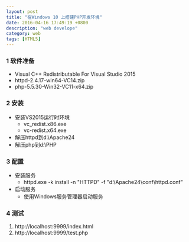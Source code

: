 ```yaml
---
layout: post
title: "在Windows 10 上搭建PHP开发环境"
date: 2016-04-16 17:49:19 +0800
description: "web develope"
category: web
tags: [HTML5]
---
```


### 1 软件准备
- Visual C++ Redistributable For Visual Studio 2015
- httpd-2.4.17-win64-VC14.zip
- php-5.5.30-Win32-VC11-x64.zip


### 2 安装
- 安装VS2015运行时环境
	- vc_redist.x86.exe
	- vc-redist.x64.exe
- 解压httpd到d:\Apache24
- 解压php到d:\PHP


### 3 配置
- 安装服务
	- httpd.exe -k install -n "HTTPD" -f "d:\Apache24\conf\httpd.conf"
- 启动服务
	- 使用Windows服务管理器启动服务


### 4 测试
1. http://localhost:9999/index.html
2. http://localhost:9999/test.php

